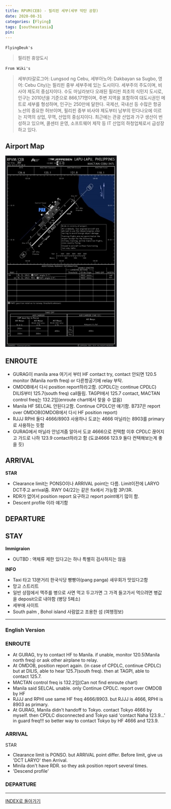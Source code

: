 ```yaml
---
title: RPVM(CEB) - 필리핀 세부(세부 막탄 공항)
date: 2020-08-31
categories: [Flying]
tags: [southeastasia]
pin:
---
```


`FlyingDeuk's`
>필리핀 휴양도시

`From Wiki's`
>세부(타갈로그어: Lungsod ng Cebu, 세부아노어: Dakbayan sa Sugbo, 영어: Cebu City)는 필리핀 중부 세부주에 있는 도시이다. 세부주의 주도이며, 비사야 제도의 중심지이다. 수도 마닐라보다 오래된 필리핀 최초의 식민지 도시로, 인구는 2010년을 기준으로 866,171명이며, 주변 지역을 포함하여 대도시권인 메트로 세부를 형성하며, 인구는 250만에 달한다.
국제선, 국내선 등 수많은 항공 노선의 중요한 허브이며, 필리핀 중부 비사야 제도부터 남부의 민다나오에 이르는 지역의 상업, 무역, 산업의 중심지이다. 최근에는 관광 산업과 가구 생산이 번성하고 있으며, 콜센터 운영, 소프트웨어 제작 등 IT 산업의 하청업체로서 급성장하고 있다.

## Airport Map
![ceb](/img/flying/airport/ceb_ap.jpg)

## ENROUTE
- GURAG이 manila area 여기서 부터 HF contact try, contact 안되면 120.5 monitor (Manila north freq) or 다른항공기에 relay 부탁.
- OMDOB에서 다시 position report하라고함. (CPDLC는 continue CPDLC) DILIS부터 125.7(south freq) call들림. TAGPI에서 125.7 contact, MACTAN control freq는 132.2임(enroute chart에서 찾을 수 없음)
- Manila HF SELCAL 안된다고함. Continue CPDLC만 얘기함. B737은 report over OMDOB(OMDOB에서 다시 HF position report)
- RJJJ RPHI 둘다 4666/8903 사용하나 도쿄는 4666 마닐라는 8903를 primary로 사용하는 듯함
- GURAG에서 마닐라 안넘겨줌 알아서 도쿄 4666으로 컨택함 이후 CPDLC 끊어지고 가드로 나하 123.9 contact하라고 함 (도쿄4666 123.9 둘다 컨택해보는게 좋을 듯)


## ARRIVAL
**STAR**
- Clearance limit는 PONSO이나 ARRIVAL point는 다름. Limit이전에 LARYO DCT주고 arrival줌. RWY 04/22는 같은 fix에서 가능함 3P/3R.
- RDR가 없어서 position report 요구하고 report point얘기 많이 함.
- Descent profile 이라 얘기함


## DEPARTURE


## STAY
**Immigraion**
- OUTBD : 액체류 제한 있다고는 하나 특별히 검사하지는 않음

**INFO**
- Taxi 타고 13분거리 한국식당 빵빵아(pang panga) 새우회가 맛있다고함
- 망고 스트리트
- 일반 상점에서 맥주를 병으로 사면 먹고 두고가면 그 가격 들고가서 먹으려면 병값을 deposit으로 내야함 (병당 5페소)
- 세부애 사이트
- South palm , Bohol island 사람없고 조용한 섬 (여행정보)

----------

### English Version

### ENROUTE
- At GURAG, try to contact HF to Manila. if unable, monitor 120.5(Manila north freq) or ask other airplane to relay.
- At OMDOB, position report again. (in case of CPDLC, continue CPDLC) but at DILIS, able to hear 125.7(south freq). then at TAGPI, able to contact 125.7.
- MACTAN control freq is 132.2임(Can not find enroute chart)
- Manila said SELCAL unable. only Continue CPDLC. report over OMDOB by HF
- RJJJ and RPHI use same HF freq 4666/8903. but RJJJ is 4666, RPHI is 8903 as primary.
- At GURAG, Manila didn't handoff to Tokyo. contact Tokyo 4666 by myself. then CPDLC disconnected and Tokyo said 'contact Naha 123.9...' in guard freq!!! so better way to contact Tokyo by HF 4666 and 123.9.


### ARRIVAL
STAR
- Clearance limit is PONSO. but ARRIVAL point differ. Before limit, give us 'DCT LARYO' then Arrival.
- Minila don't have RDR. so they ask position report several times.
- 'Descend profile'


### DEPARTURE

----

[INDEX로 돌아가기](/posts/SouthEastAsia/)
